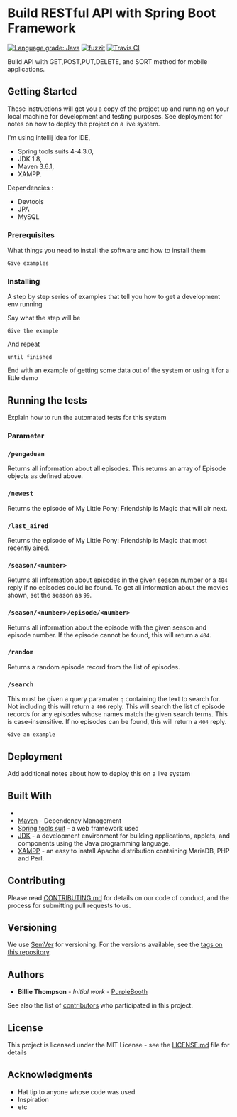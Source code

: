 # Build RESTful API with Spring Boot Framework
[![Language grade: Java](https://img.shields.io/lgtm/grade/java/g/pevensey/spring-boot-api.svg?logo=lgtm&logoWidth=18)](https://lgtm.com/projects/g/pevensey/spring-boot-api/context:java)
[![fuzzit](https://app.fuzzit.dev/badge?org_id=yuliantopambudi)](https://app.fuzzit.dev/orgs/yuliantopambudi/dashboard)
[![Travis CI](https://travis-ci.org/pevensey/spring-boot-api.svg?branch=master)](https://travis-ci.org/pevensey/spring-boot-api)

Build API with GET,POST,PUT,DELETE, and SORT method for mobile applications.

## Getting Started

These instructions will get you a copy of the project up and running on your local machine for development and testing purposes. See deployment for notes on how to deploy the project on a live system.

I'm using intellij idea for IDE, 
* Spring tools suits 4-4.3.0, 
* JDK 1.8, 
* Maven 3.6.1,
* XAMPP.

Dependencies :
* Devtools
* JPA
* MySQL
### Prerequisites

What things you need to install the software and how to install them

```
Give examples
```

### Installing

A step by step series of examples that tell you how to get a development env running

Say what the step will be

```
Give the example
```

And repeat

```
until finished
```

End with an example of getting some data out of the system or using it for a little demo

## Running the tests

Explain how to run the automated tests for this system

### Parameter

### `/pengaduan`

Returns all information about all episodes. This returns an array of Episode
objects as defined above.

### `/newest`

Returns the episode of My Little Pony: Friendship is Magic that will air next.

### `/last_aired`

Returns the episode of My Little Pony: Friendship is Magic that most recently
aired.

### `/season/<number>`

Returns all information about episodes in the given season number or a `404`
reply if no episodes could be found. To get all information about the movies
shown, set the season as `99`.

### `/season/<number>/episode/<number>`

Returns all information about the episode with the given season and episode
number. If the episode cannot be found, this will return a `404`.

### `/random`

Returns a random episode record from the list of episodes.

### `/search`

This must be given a query paramater `q` containing the text to search for. Not
including this will return a `406` reply. This will search the list of episode
records for any episodes whose names match the given search terms. This is
case-insensitive. If no episodes can be found, this will return a `404` reply.

```
Give an example
```

## Deployment

Add additional notes about how to deploy this on a live system

## Built With

* 
* [Maven](https://maven.apache.org/) - Dependency Management
* [Spring tools suit](https://spring.io/tools) -  a web framework used
* [JDK](https://www.oracle.com/technetwork/java/javase/downloads/index.html) -  a development environment for building applications, applets, and components using the Java programming language.
* [XAMPP](https://www.apachefriends.org/index.html) - an easy to install Apache distribution containing MariaDB, PHP and Perl. 

## Contributing

Please read [CONTRIBUTING.md](https://gist.github.com/PurpleBooth/b24679402957c63ec426) for details on our code of conduct, and the process for submitting pull requests to us.

## Versioning

We use [SemVer](http://semver.org/) for versioning. For the versions available, see the [tags on this repository](https://github.com/your/project/tags). 

## Authors

* **Billie Thompson** - *Initial work* - [PurpleBooth](https://github.com/PurpleBooth)

See also the list of [contributors](https://github.com/your/project/contributors) who participated in this project.

## License

This project is licensed under the MIT License - see the [LICENSE.md](LICENSE.md) file for details

## Acknowledgments

* Hat tip to anyone whose code was used
* Inspiration
* etc
